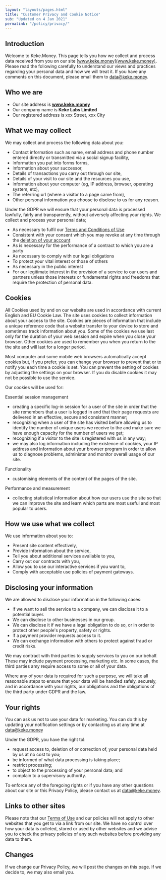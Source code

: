 ```yaml
---
layout: "layouts/pages.html"
title: "Customer Privacy and Cookie Notice"
sub: "Updated on 4 Jan 2021"
permalink: "/policy/privacy/"
---
```


## Introduction

Welcome to <span class="site-name">Keke.Money</span>. This page tells you how we collect and process data received from you on our site [www.keke.money](www.keke.money). Please read the following carefully to understand our views and practices regarding your personal data and how we will treat it. If you have any comments on this document, please email them to [data@keke.money](mailto:data@keke.moiney).

## Who we are

- Our site address is **www.keke.money**
- Our company name is **Keke Labs Limited**
- Our registered address is xxx Street, xxx City

## What we may collect

We may collect and process the following data about you:

- Contact information such as name, email address and phone number entered directly or transmitted via a social signup facility,
- Information you put into forms forms,
- Information about your successor,
- Details of transactions you carry out through our site,
- Details of your visit to our site and the resources you use,
- Information about your computer (eg, IP address, browser, operating system, etc),
- The referring url (where a visitor to a page came from),
- Other personal information you choose to disclose to us for any reason.

Under the GDPR we will ensure that your personal data is processed lawfully, fairly and transparently, without adversely affecting your rights. We collect and process your personal data;

- As necessary to fulfil our [Terms and Conditions of Use](/policy/terms)
- Consistent with your consent which you may revoke at any time through the [deletion of your account](/account/delete)
- As is necessary for the performance of a contract to which you are a party
- As necessary to comply with our legal obligations
- To protect your vital interest or those of others
- As necessary in the public interest
- For our legitimate interest in the provision of a service to our users and partners unless those interests or fundamental rights and freedoms that require the protection of personal data.

## Cookies

All Cookies used by and on our website are used in accordance with current English and EU Cookie Law. The site uses cookies to collect information about your access to the site. Cookies are pieces of information that include a unique reference code that a website transfer to your device to store and sometimes track information about you. Some of the cookies we use last only for the duration of your web session and expire when you close your browser. Other cookies are used to remember you when you return to the the site and will last for a longer period.

Most computer and some mobile web browsers automatically accept cookies but, if you prefer, you can change your browser to prevent that or to notify you each time a cookie is set. You can prevent the setting of cookies by adjusting the settings on your browser. If you do disable cookies it may not be possible to use the service.

Our cookies will be used for:

Essential session management

- creating a specific log-in session for a user of the site in order that the site remembers that a user is logged in and that their page requests are delivered in an effective, secure and consistent manner;
- recognizing when a user of the site has visited before allowing us to identify the number of unique users we receive to the and make sure we have enough capacity for the number of users we get;
- recognizing if a visitor to the site is registered with us in any way;
- we may also log information including the existence of cookies, your IP address and information about your browser program in order to allow us to diagnose problems, administer and monitor overall usage of our site.

Functionality

- customising elements of the content of the pages of the site.

Performance and measurement

- collecting statistical information about how our users use the site so that we can improve the site and learn which parts are most useful and most popular to users.

## How we use what we collect

We use information about you to:

- Present site content effectively,
- Provide information about the service,
- Tell you about additional services available to you,
- Carry out our contracts with you,
- Allow you to use our interactive services if you want to,
- Comply with acceptable use policies of payment gateways.

## Disclosing your information

We are allowed to disclose your information in the following cases:

- If we want to sell the service to a company, we can disclose it to a potential buyer.
- We can disclose to other businesses in our group.
- We can disclose it if we have a legal obligation to do so, or in order to protect other people's property, safety or rights.
- If a payment provider requests access to it.
- We can exchange information with others to protect against fraud or credit risks.

We may contract with third parties to supply services to you on our behalf. These may include payment processing, marketing etc. In some cases, the third parties amy require access to some or all of your data.

Where any of your data is required for such a purpose, we will take all reasonable steps to ensure that your data will be handled safely, securely, and in accordance with your rights, our obligations and the obligations of the third party under GDPR and the law.

## Your rights

You can ask us not to use your data for marketing. You can do this by updating your notification settings or by contacting us at any time at [data@keke.money](mailto:data@keke.money)

Under the GDPR, you have the right tol:

- request access to, deletion of or correction of, your personal data held by us at no cost to you;
- be informed of what data processing is taking place;
- restrict processing;
- to object to the processing of your personal data; and
- complain to a supervisory authority.

To enforce any of the foregoing rights or if you have any other questions about our site or this Privacy Policy, please contact us at [data@keke.money](mailto:data@keke.money).

## Links to other sites

Please note that our [Terms of Use](/policy/terms) and our policies will not apply to other websites that you get to via a link from our site. We have no control over how your data is colleted, stored or used by other websites and we advise you to check the privacy policies of any such websites before providing any data to them.

## Changes

If we change our Privacy Policy, we will post the changes on this page. If we decide to, we may also email you.
